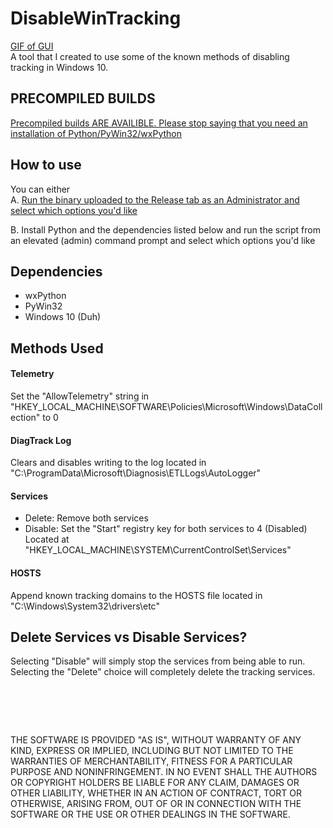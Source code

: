 # DisableWinTracking
[GIF of GUI](http://i.imgur.com/AV8btDc.gifv)  
A tool that I created to use some of the known methods of disabling tracking in Windows 10.

## PRECOMPILED BUILDS
[Precompiled builds ARE AVAILIBLE. Please stop saying that you need an installation of Python/PyWin32/wxPython](https://github.com/10se1ucgo/DisableWinTracking/releases/)

## How to use
You can either  
A. [Run the binary uploaded to the Release tab as an Administrator and select which options you'd like](https://github.com/10se1ucgo/DisableWinTracking/releases/)

B. Install Python and the dependencies listed below and run the script from an elevated (admin) command prompt and select which options you'd like  

## Dependencies
* wxPython
* PyWin32
* Windows 10 (Duh)

## Methods Used
#### Telemetry
Set the "AllowTelemetry" string in "HKEY_LOCAL_MACHINE\SOFTWARE\Policies\Microsoft\Windows\DataCollection" to 0

#### DiagTrack Log
Clears and disables writing to the log located in "C:\ProgramData\Microsoft\Diagnosis\ETLLogs\AutoLogger"

#### Services
* Delete: Remove both services
* Disable: Set the "Start" registry key for both services to 4 (Disabled) Located at "HKEY_LOCAL_MACHINE\SYSTEM\CurrentControlSet\Services\"

#### HOSTS
Append known tracking domains to the HOSTS file located in "C:\Windows\System32\drivers\etc"

## Delete Services vs Disable Services?
Selecting "Disable" will simply stop the services from being able to run.
Selecting the "Delete" choice will completely delete the tracking services.
#  
THE SOFTWARE IS PROVIDED "AS IS", WITHOUT WARRANTY OF ANY KIND, EXPRESS OR
IMPLIED, INCLUDING BUT NOT LIMITED TO THE WARRANTIES OF MERCHANTABILITY,
FITNESS FOR A PARTICULAR PURPOSE AND NONINFRINGEMENT. IN NO EVENT SHALL THE
AUTHORS OR COPYRIGHT HOLDERS BE LIABLE FOR ANY CLAIM, DAMAGES OR OTHER
LIABILITY, WHETHER IN AN ACTION OF CONTRACT, TORT OR OTHERWISE, ARISING FROM,
OUT OF OR IN CONNECTION WITH THE SOFTWARE OR THE USE OR OTHER DEALINGS IN
THE SOFTWARE.


